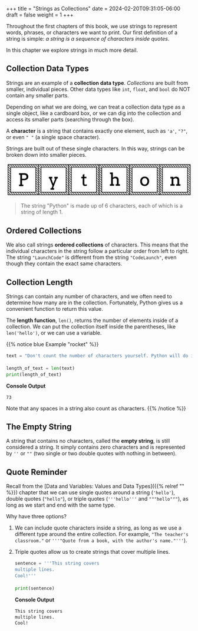 +++
title = "Strings as Collections"
date = 2024-02-20T09:31:05-06:00
draft = false
weight = 1
+++

Throughout the first chapters of this book, we use strings to represent words,
phrases, or characters we want to print. Our first definition of a string is
simple: *a string is a sequence of characters inside quotes*.

In this chapter we explore strings in much more detail.

## Collection Data Types

Strings are an example of a **collection data type**. *Collections* are built
from smaller, individual pieces. Other data types like `int`, `float`, and
`bool` do NOT contain any smaller parts.

Depending on what we are doing, we can treat a collection data type as a single
object, like a cardboard box, or we can dig into the collection and access its
smaller parts (searching through the box).

A **character** is a string that contains exactly one element, such as `'a'`,
`"?"`, or even `" "` (a single space character).

Strings are built out of these single characters. In this way, strings can be
broken down into smaller pieces.

![The string "Python" broken down into individual letters.](pictures/python-string.png?classes=border)

> The string "Python" is made up of 6 characters, each of which is a string of length 1.

## Ordered Collections

We also call strings **ordered collections** of characters. This means that the
individual characters in the string follow a particular order from left to
right. The string `"LaunchCode"` is different from the string
`"CodeLaunch"`, even though they contain the exact same characters.

## Collection Length

Strings can contain any number of characters, and we often need to determine
how many are in the collection. Fortunately, Python gives us a convenient
function to return this value.

The **length function**, `len()`, returns the number of elements inside of a
collection. We can put the collection itself inside the parentheses, like
`len('hello')`, or we can use a variable.

{{% notice blue Example "rocket" %}}
```python
text = "Don't count the number of characters yourself. Python will do it for you!"

length_of_text = len(text)
print(length_of_text)
```

**Console Output**

```console
73
```

Note that any spaces in a string also count as characters.
{{% /notice %}}

## The Empty String

A string that contains no characters, called the **empty string**, is still
considered a string. It simply contains zero characters and is represented by
`''` or `""` (two single or two double quotes with nothing in between).

## Quote Reminder
<!-- TODO: Add link to Data and Variables: Values and Data Types below when able -->
Recall from the [Data and Variables: Values and Data Types]({{% relref "" %}}) chapter that we can
use single quotes around a string (`'hello'`), double quotes (`"hello"`),
or triple quotes (`'''hello'''` and `"""hello"""`), as long as we start and
end with the same type.

Why have three options?

1. We can include quote characters inside a string, as long as we use a different type around the entire collection. For example, `"The teacher's classroom."` or `'''"Quote from a book, with the author's name."'''`).
1. Triple quotes allow us to create strings that cover multiple lines.

   ```python
   sentence = '''This string covers
   multiple lines.
   Cool!'''
   
   print(sentence)
   ```
   
   **Console Output**
   
   ```console
   This string covers
   multiple lines.
   Cool!
   ```